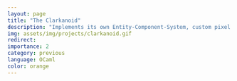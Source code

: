 ```yaml
---
layout: page
title: "The Clarkanoid"
description: "Implements its own Entity-Component-System, custom pixel art, enemy AI, soundtracks, animations, and storyline.  "
img: assets/img/projects/clarkanoid.gif
redirect: 
importance: 2
category: previous
language: OCaml
color: orange
---
```


